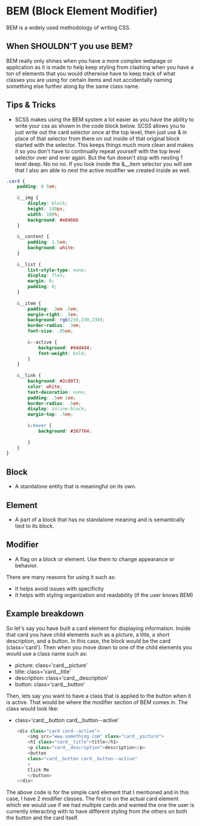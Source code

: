 # BEM (Block Element Modifier)
BEM is a widely used methodology of writing CSS. 

## When SHOULDN'T you use BEM?
BEM really only shines when you have a more complex webpage or application as it is made to help keep styling from clashing when you have a ton of elements that you would otherwise have to keep track of what classes you are using for certain items and not accidentally naming something else further along by the same class name.

## Tips & Tricks
- SCSS makes using the BEM system a lot easier as you have the ability to write your css as shown in the code block below. SCSS allows you to just write out the card selector once at the top level, then just use & in place of that selector from there on out inside of that original block started with the selector. This keeps things much more clean and makes it so you don't have to continually repeat yourself with the top level selector over and over again. But the fun doesn't stop with nesting 1 level deep. No no no. If you look inside the &__item selector you will see that I also am able to nest the active modifier we created inside as well.
``` css
.card {
	padding: 0 5em;
	
	&__img {
		display: block;
		height: 100px;
		width: 100%;
		background: #e0466b
	}
	
	&__content {
		padding: 1.5em;
		background: white;
	}
	
	&__list {
		list-style-type: none;
		display: flex;
		margin: 0;
		padding: 0;
	}
	
	&__item {
		padding: .3em .5em;
		margin-right: .5em;
		background: rgb(230,230,230);
		border-radius: .3em;
		font-size: .85em;
		
		&--active {
			background: #d4d4d4;
			font-weight: bold;
		}
	}
	
	&__link {
		background: #2c8973;
		color: white;
		text-decoration: none;
		padding: .5em 1em;
		border-radius: .5em;
		display: inline-block;
		margin-top: .5em;
		
		&:hover {
			background: #267764;
			
		}
	}
}
```

## Block
- A standalone entity that is meaningful on its own.

## Element
- A part of a block that has no standalone meaning and is semantically tied to its block.
## Modifier
- A flag on a block or element. Use them to change appearance or behavior.

There are many reasons for using it such as:
- It helps avoid issues with specificity
- It helps with styling organization and readability (if the user knows BEM)

## Example breakdown
So let's say you have built a card element for displaying information. Inside that card you have child elements such as a picture, a title, a short description, and a button. In this case, the block would be the card (class='card'). Then when you move down to one of the child elements you would use a class name such as: 
- picture: class='card\__picture'
- title: class='card\__title'
- description: class='card\__description'
- button: class='card\__button'

Then, lets say you want to have a class that is applied to the button when it is active. That would be where the modifier section of BEM comes in. The class would look like:
- class='card\__button card\__button--active'
``` js
	<div class="card card--active">
		<img src="www.something.com" class="card__picture">
		<h1 class="card__title">title</h1>
		<p class="card__description">description</p>
		<button 
		class="card__button card__button--active"
		>
		Click Me
		</button>
	</div>
```

The above code is for the simple card element that I mentioned and in this case, I have 2 modifier classes. The first is on the actual card element which we would use if we had multiple cards and wanted the one the user is currently interacting with to have different styling from the others on both the button and the card itself.

